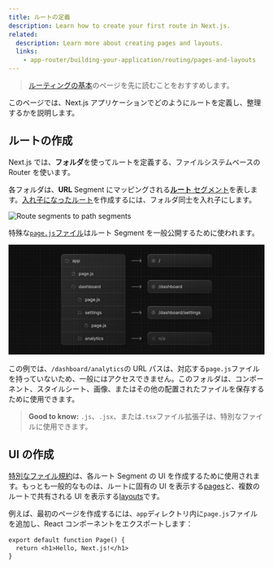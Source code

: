 ```yaml
---
title: ルートの定義
description: Learn how to create your first route in Next.js.
related:
  description: Learn more about creating pages and layouts.
  links:
    - app-router/building-your-application/routing/pages-and-layouts
---
```


> [ルーティングの基本](/docs/app-router/building-your-application/routing)のページを先に読むことをおすすめします。

このページでは、Next.js アプリケーションでどのようにルートを定義し、整理するかを説明します。

## ルートの作成

Next.js では、**フォルダ**を使ってルートを定義する、ファイルシステムベースの Router を使います。

各フォルダは、**URL** Segment にマッピングされる[**ルート** セグメント](/docs/app-router/building-your-application/routing#ルート-segment)を表します。[入れ子になったルート](/docs/app-router/building-your-application/routing#ネストされたルート)を作成するには、フォルダ同士を入れ子にします。

![Route segments to path segments](../../assets/route-segments-to-path-segments.avif)

特殊な[`page.js`ファイル](/docs/app-router/building-your-application/routing/pages-and-layouts#ページ)はルート Segment を一般公開するために使われます。

![Defining Routes](../../assets/defining-routes.svg)

この例では、`/dashboard/analytics`の URL パスは、対応する`page.js`ファイルを持っていないため、一般にはアクセスできません。このフォルダは、コンポーネント、スタイルシート、画像、またはその他の配置されたファイルを保存するために使用できます。

> **Good to know:** `.js`、`.jsx`、または`.tsx`ファイル拡張子は、特別なファイルに使用できます。

## UI の作成

[特別なファイル規約](/docs/app-router/building-your-application/routing/#ファイル規約)は、各ルート Segment の UI を作成するために使用されます。もっとも一般的なものは、ルートに固有の UI を表示する[pages](/docs/app-router/building-your-application/routing/pages-and-layouts#ページ)と、複数のルートで共有される UI を表示する[layouts](/docs/app-router/building-your-application/routing/pages-and-layouts#レイアウト)です。

例えば、最初のページを作成するには、`app`ディレクトリ内に`page.js`ファイルを追加し、React コンポーネントをエクスポートします：

```tsx title="app/page.tsx"
export default function Page() {
  return <h1>Hello, Next.js!</h1>
}
```
